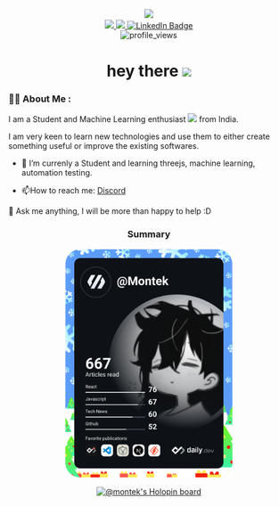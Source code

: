 

<div id="header" align="center">
  <img src="https://media0.giphy.com/media/2Ygy0khwewLgMSYM0t/giphy.gif?cid=6c09b952s94w3658uzag4fcvwavyoszs1j4ngkoibfphps7i&rid=giphy.gif&ct=s" width="100"/>
  <div id="badges">
  <a href="https://portfolio-montekkundan.vercel.app/">
    <img src="https://img.shields.io/badge/Website-red?style=for-the-badge& alt="Website Badge"/>
  </a>
   <a href="https://www.montek.dev">
    <img src="https://img.shields.io/badge/DevLog-green?style=for-the-badge& alt="Website Badge"/>
  </a>
  <a href="https://www.linkedin.com/in/montek-k-a74845232">
    <img src="https://img.shields.io/badge/LinkedIn-blue?style=for-the-badge&logo=linkedin&logoColor=white" alt="LinkedIn Badge"/>
  </a>
</div>
<img src="https://komarev.com/ghpvc/?username=Montekkundan&style=flat-square&color=blue" alt="profile_views"/>
<h1>
  hey there
  <img src="https://media.giphy.com/media/hvRJCLFzcasrR4ia7z/giphy.gif" width="30px"/>
</h1>
</div>


### :man_technologist: About Me :

I am a Student and Machine Learning enthusiast <img src="https://media.giphy.com/media/WUlplcMpOCEmTGBtBW/giphy.gif" width="30"> from India.

I am very keen to learn new technologies and use them to either create something useful or improve the existing softwares.   

- :telescope: I’m currenly a Student and learning threejs, machine learning, automation testing.

- :mailbox:How to reach me: [Discord](https://discord.com/users/702170848508903444)



💬 Ask me anything, I will be more than happy to help :D


<div id="about" align="center">

<h3>Summary</h3>
<div>
 <a href="https://app.daily.dev/Montek"><img src="https://github.com/Montekkundan/Montekkundan/blob/main/devcard.svg" img width="300" alt="Montek's Dev Card"/></a>


[![@montek's Holopin board](https://holopin.io/api/user/board?user=montek)](https://holopin.io/@montek)
  <div>
</div>



